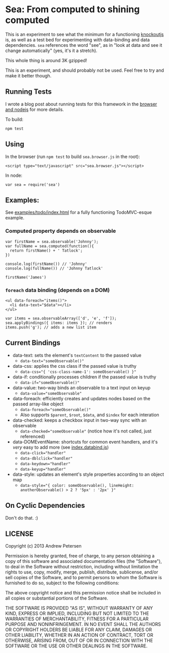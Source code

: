 
Sea: From computed to shining computed
======================================

This is an experiment to see what the minimum for a functioning [knockoutjs][] is, as well as a test bed for experimenting with data-binding and data dependencies. `sea` references the word "see", as in "look at data and see it change automatically" (yes, it's it a stretch).

This whole thing is around 3K gzipped!

This is an experiment, and should probably not be used. Feel free to try and make it better though.

[knockoutjs]: http://knockoutjs.com/

Running Tests
-------------

I wrote a blog post about running tests for this framework in the [browser and nodejs][] for more details.

To build:

    npm test

[browser and nodejs]: http://kirbysayshi.com/2013/07/01/mocha-tests-node-and-browser.html

Using
-----

In the browser (run `npm test` to build `sea.browser.js` in the root):

    <script type="text/javascript" src="sea.browser.js"></script>

In node:

    var sea = require('sea')

Examples:
---------

See [examples/todo/index.html](examples/todo/index.html) for a fully functioning TodoMVC-esque example.

### Computed property depends on observable

    var firstName = sea.observable('Johnny');
    var fullName = sea.computed(function(){
      return firstName() + ' Tatlock';
    })

    console.log(firstName()) // 'Johnny'
    console.log(fullName()) // 'Johnny Tatlock'

    firstName('James')

### `foreach` data binding (depends on a DOM)

    <ul data-foreach="items()">
      <li data-text="$data"></li>
    </ul>

    var items = sea.observableArray(['d', 'e', 'f']);
    sea.applyBindings({ items: items }); // renders
    items.push('g'); // adds a new list item

Current Bindings
----------------

- data-text: sets the element's `textContent` to the passed value
  - `data-text="someObservable()"`
- data-css: applies the css class if the passed value is truthy
  - `data-css="{ 'css-class-name-1': someObservable() }"`
- data-if: conditionally processes children if the passed value is truthy
  - `data-if="someObservable()"`
- data-value: two-way binds an observable to a text input on keyup
  - `data-value="someObservable"`
- data-foreach: efficiently creates and updates nodes based on the passed array-like object
  - `data-foreach="someObservable()"`
  - Also supports `$parent`, `$root`, `$data`, and `$index` for each interation
- data-checked: keeps a checkbox input in two-way sync with an observable
  - `data-checked="someObservable"` (notice how it's not called, just referenced)
- data-DOMEventName: shortcuts for common event handlers, and it's _very_ easy to add more (see [index.databind.js](index.databind.js))
  - `data-click="handler"`
  - `data-dblclick="handler"`
  - `data-keydown="handler"`
  - `data-keyup="handler"`
- data-style: updates an element's style properties according to an object map
  - `data-style="{ color: someObservable(), lineHeight: anotherObservable() > 2 ? '5px' : '2px' }"`

On Cyclic Dependencies
----------------------

Don't do that. :)

LICENSE
-------

Copyright (c) 2013 Andrew Petersen

Permission is hereby granted, free of charge, to any person obtaining a copy
of this software and associated documentation files (the "Software"), to deal
in the Software without restriction, including without limitation the rights
to use, copy, modify, merge, publish, distribute, sublicense, and/or sell
copies of the Software, and to permit persons to whom the Software is
furnished to do so, subject to the following conditions:

The above copyright notice and this permission notice shall be included in
all copies or substantial portions of the Software.

THE SOFTWARE IS PROVIDED "AS IS", WITHOUT WARRANTY OF ANY KIND, EXPRESS OR
IMPLIED, INCLUDING BUT NOT LIMITED TO THE WARRANTIES OF MERCHANTABILITY,
FITNESS FOR A PARTICULAR PURPOSE AND NONINFRINGEMENT. IN NO EVENT SHALL THE
AUTHORS OR COPYRIGHT HOLDERS BE LIABLE FOR ANY CLAIM, DAMAGES OR OTHER
LIABILITY, WHETHER IN AN ACTION OF CONTRACT, TORT OR OTHERWISE, ARISING FROM,
OUT OF OR IN CONNECTION WITH THE SOFTWARE OR THE USE OR OTHER DEALINGS IN
THE SOFTWARE.
